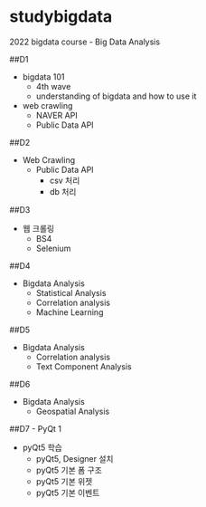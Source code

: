 # studybigdata
2022 bigdata course - Big Data Analysis


##D1
- bigdata 101
  - 4th wave
  - understanding of bigdata and how to use it
- web crawling
  - NAVER API
  - Public Data API
  

##D2
- Web Crawling
  - Public Data API
    - csv 처리
    - db 처리

##D3
- 웹 크롤링
  - BS4
  - Selenium


##D4
- Bigdata Analysis
  - Statistical Analysis
  - Correlation analysis
  - Machine Learning


##D5
- Bigdata Analysis
  - Correlation analysis
  - Text Component Analysis


##D6
- Bigdata Analysis
  - Geospatial Analysis


##D7 - PyQt 1
- pyQt5 학습
  - pyQt5, Designer 설치
  - pyQt5 기본 폼 구조
  - pyQt5 기본 위젯
  - pyQt5 기본 이벤트